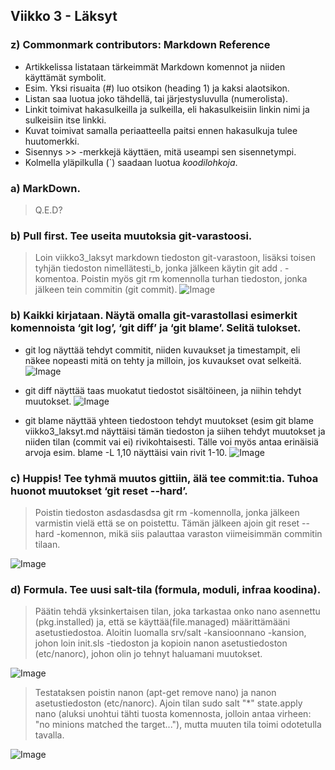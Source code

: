 ## Viikko 3 - Läksyt

### z) Commonmark contributors: Markdown Reference

* Artikkelissa listataan tärkeimmät Markdown komennot ja niiden käyttämät symbolit.
* Esim. Yksi risuaita (#) luo otsikon (heading 1) ja kaksi alaotsikon.
* Listan saa luotua joko tähdellä, tai järjestysluvulla (numerolista).
* Linkit toimivat hakasulkeilla ja sulkeilla, eli hakasulkeisiin linkin nimi ja sulkeisiin itse linkki.
* Kuvat toimivat samalla periaatteella paitsi ennen hakasulkuja tulee huutomerkki.
* Sisennys >> -merkkejä käyttäen, mitä useampi sen sisennetympi.
* Kolmella yläpilkulla (`) saadaan luotua *koodilohkoja*.

### a)  MarkDown.

> Q.E.D?

### b) Pull first. Tee useita muutoksia git-varastoosi.

>  Loin viikko3_laksyt markdown tiedoston git-varastoon, lisäksi toisen tyhjän tiedoston nimellätesti_b, jonka jälkeen käytin git add . -komentoa. Poistin myös git rm komennolla turhan tiedoston, jonka jälkeen tein commitin (git commit).
![Image](https://i.imgur.com/2VQwwQQ.png)

### b) Kaikki kirjataan. Näytä omalla git-varastollasi esimerkit komennoista ‘git log’, ‘git diff’ ja ‘git blame’. Selitä tulokset.
* git log näyttää tehdyt commitit, niiden kuvaukset ja timestampit, eli näkee nopeasti mitä on tehty ja milloin, jos kuvaukset ovat selkeitä.
![Image](https://i.imgur.com/sedOyPj.png)

* git diff näyttää taas muokatut tiedostot sisältöineen, ja niihin tehdyt muutokset.
![Image](https://i.imgur.com/XJBYnAG.png)
* git blame näyttää yhteen tiedostoon tehdyt muutokset (esim git blame viikko3_laksyt.md näyttäisi tämän tiedoston ja siihen tehdyt muutokset ja niiden tilan (commit vai ei) rivikohtaisesti. Tälle voi myös antaa erinäisiä arvoja esim. blame -L 1,10 näyttäisi vain rivit 1-10.
![Image](https://i.imgur.com/84snvxg.png)
 
### c) Huppis! Tee tyhmä muutos gittiin, älä tee commit:tia. Tuhoa huonot muutokset ‘git reset --hard’.

> Poistin tiedoston asdasdasdsa git rm -komennolla, jonka jälkeen varmistin vielä että se on poistettu. Tämän jälkeen ajoin git reset --hard -komennon, mikä siis palauttaa varaston viimeisimmän commitin tilaan.

![Image](https://i.imgur.com/ax1BbO1.png) 

### d) Formula. Tee uusi salt-tila (formula, moduli, infraa koodina).

> Päätin tehdä yksinkertaisen tilan, joka tarkastaa onko nano asennettu (pkg.installed) ja, että se käyttää(file.managed) määrittämääni asetustiedostoa. Aloitin luomalla srv/salt -kansioonnano -kansion, johon loin init.sls -tiedoston ja kopioin nanon asetustiedoston (etc/nanorc), johon olin jo tehnyt haluamani muutokset.

![Image](https://i.imgur.com/husBWZk.png)

> Testataksen poistin nanon (apt-get remove nano) ja nanon asetustiedoston (etc/nanorc). Ajoin tilan sudo salt "*" state.apply nano (aluksi unohtui tähti tuosta komennosta, jolloin antaa virheen: "no minions matched the target..."), mutta muuten tila toimi odotetulla tavalla.

![Image](https://i.imgur.com/TFiaHgO.png)
